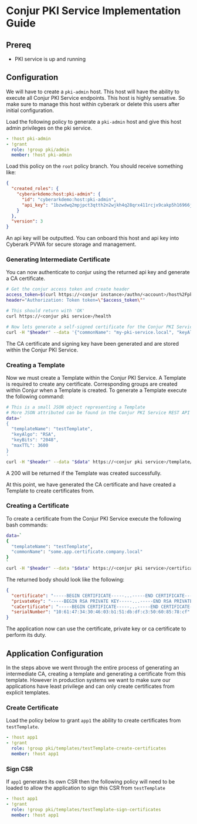 # Conjur PKI Service Implementation Guide
## Prereq
- PKI service is up and running

## Configuration
We will have to create a `pki-admin` host. This host will have the ability to execute all Conjur PKI Service endpoints. This host is highly sensative. So make sure to manage this host within cyberark or delete this users after initial configuration.

Load the following policy to generate a `pki-admin` host and give this host admin privileges on the pki service.
```yaml
- !host pki-admin
- !grant
  role: !group pki/admin
  member: !host pki-admin
```

Load this policy on the `root` policy branch.
You should receive something like:
```json
{
  "created_roles": {
    "cyberarkdemo:host:pki-admin": {
      "id": "cyberarkdemo:host:pki-admin",
      "api_key": "1bzwdwq2mpjpct3qtth2n2wjkh4q28qrx411rcjx9cakp5h16966jw"
    }
  },
  "version": 3
}
```
An api key will be outputted. You can onboard this host and api key into Cyberark PVWA for secure storage and management.

### Generating Intermediate Certificate
You can now authenticate to conjur using the returned api key and generate a CA certificate.
```bash
# Get the conjur access token and create header
access_token=$(curl https://<conjur instance>/authn/<account>/host%2Fpki-admin/authenticate --data "1bzwdwq2mpjpct3qtth2n2wjkh4q28qrx411rcjx9cakp5h16966jw" | base64)
header="Authorization: Token token=\"$access_token\""

# This should return with 'OK'
curl https://<conjur pki service>/health

# Now lets generate a self-signed certificate for the Conjur PKI Service. SELF SIGNED CERTIFICATE SHOULD ONLY BE USED FOR POCs.
curl -H "$header" --data '{"commonName": "my-pki-service.local", "keyAlgo": "RSA", "keySize": "2048"}' https://<conjur pki service>/ca/generate/selfsigned 
```
The CA certificate and signing key have been generated and are stored within the Conjur PKI Service.

### Creating a Template
Now we must create a Template within the Conjur PKI Service. A Template is required to create any certificate. Corresponding groups are created within Conjur when a Template is created. To generate a Template execute the following command:
```bash
# This is a small JSON object representing a Template
# More JSON attributed can be found in the Conjur PKI Service REST API documentation
data='
{
  "templateName": "testTemplate",
  "keyAlgo": "RSA",
  "keyBits": "2048",
  "maxTTL": 3600
}
'
curl -H "$header" --data "$data" https://<conjur pki service>/template/create 
```

A 200 will be returned if the Template was created successfully.

At this point, we have generated the CA certificate and have created a Template to create certificates from.

### Creating a Certificate
To create a certificate from the Conjur PKI Service execute the following bash commands:
```bash
data=`
{
  "templateName": "testTemplate",
  "commonName": "some.app.certificate.company.local"
}
`
curl -H "$header" --data "$data" https://<conjur pki service>/certificate/create 
```

The returned body should look like the following:
```json
{
  "certificate": "-----BEGIN CERTIFICATE-----...-----END CERTIFICATE-----\n",
  "privateKey": "-----BEGIN RSA PRIVATE KEY-----...-----END RSA PRIVATE KEY-----\n",
  "caCertificate": "-----BEGIN CERTIFICATE-----...-----END CERTIFICATE-----\n",
  "serialNumber": "10:61:47:34:30:46:03:b1:51:db:df:c3:50:60:85:78:cf"
}
```

The application now can use the certificate, private key or ca certificate to perform its duty.


## Application Configuration
In the steps above we went through the entire process of generating an intermediate CA, creating a template and generating a certificate from this template. However in production systems we want to make sure our applications have least privilege and can only create certificates from explicit templates.

### Create Certificate
Load the policy below to grant `app1` the ability to create certificates from `testTemplate`.
```yaml
- !host app1
- !grant
  role: !group pki/templates/testTemplate-create-certificates
  member: !host app1
```

### Sign CSR
If `app1` generates its own CSR then the following policy will need to be loaded to allow the application to sign this CSR from `testTemplate`
```yaml
- !host app1
- !grant
  role: !group pki/templates/testTemplate-sign-certificates
  member: !host app1
```

